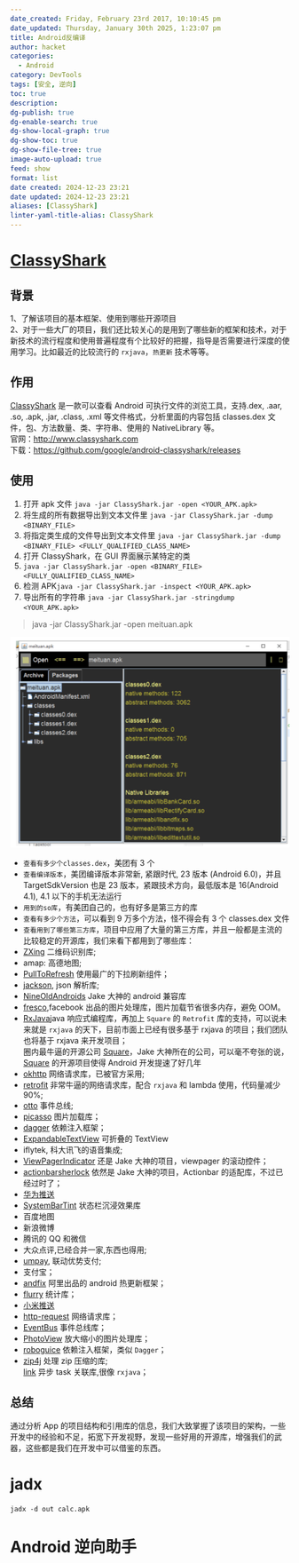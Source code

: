 ```yaml
---
date_created: Friday, February 23rd 2017, 10:10:45 pm
date_updated: Thursday, January 30th 2025, 1:23:07 pm
title: Android反编译
author: hacket
categories:
  - Android
category: DevTools
tags: [安全, 逆向]
toc: true
description: 
dg-publish: true
dg-enable-search: true
dg-show-local-graph: true
dg-show-toc: true
dg-show-file-tree: true
image-auto-upload: true
feed: show
format: list
date created: 2024-12-23 23:21
date updated: 2024-12-23 23:21
aliases: [ClassyShark]
linter-yaml-title-alias: ClassyShark
---
```


# [ClassyShark](http://w4lle.github.io/2016/02/15/ClassyShark%E2%80%94%E2%80%94%E5%88%86%E6%9E%90apk%E5%88%A9%E5%99%A8/#comments)

## 背景

1、了解该项目的基本框架、使用到哪些开源项目<br />2、对于一些大厂的项目，我们还比较关心的是用到了哪些新的框架和技术，对于新技术的流行程度和使用普遍程度有个比较好的把握，指导是否需要进行深度的使用学习。比如最近的比较流行的 `rxjava`，`热更新` 技术等等。

## 作用

[ClassyShark](https://github.com/google/android-classyshark) 是一款可以查看 Android 可执行文件的浏览工具，支持.dex, .aar, .so, .apk, .jar, .class, .xml 等文件格式，分析里面的内容包括 classes.dex 文件，包、方法数量、类、字符串、使用的 NativeLibrary 等。<br />官网：<http://www.classyshark.com><br />下载：<https://github.com/google/android-classyshark/releases>

## 使用

1. 打开 apk 文件 `java -jar ClassyShark.jar -open <YOUR_APK.apk>`
2. 将生成的所有数据导出到文本文件里 `java -jar ClassyShark.jar -dump <BINARY_FILE>`
3. 将指定类生成的文件导出到文本文件里 `java -jar ClassyShark.jar -dump <BINARY_FILE> <FULLY_QUALIFIED_CLASS_NAME>`
4. 打开 ClassyShark，在 GUI 界面展示某特定的类
5. `java -jar ClassyShark.jar -open <BINARY_FILE> <FULLY_QUALIFIED_CLASS_NAME>`
6. 检测 APK`java -jar ClassyShark.jar -inspect <YOUR_APK.apk>`
7. 导出所有的字符串 `java -jar ClassyShark.jar -stringdump <YOUR_APK.apk>`

> java -jar ClassyShark.jar -open meituan.apk

![sdctv](https://raw.githubusercontent.com/hacket/ObsidianOSS/master/obsidian/sdctv.png)

- `查看有多少个classes.dex`，美团有 3 个
- `查看编译版本`，美团编译版本非常新, 紧跟时代, 23 版本 (Android 6.0)，并且 TargetSdkVersion 也是 23 版本，紧跟技术方向，最低版本是 16(Android 4.1), 4.1 以下的手机无法运行
- `用到的so库`，有美团自己的，也有好多是第三方的库
- `查看有多少个方法`，可以看到 9 万多个方法，怪不得会有 3 个 classes.dex 文件
- `查看用到了哪些第三方库`，项目中应用了大量的第三方库，并且一般都是主流的比较稳定的开源库，我们来看下都用到了哪些库：
- [ZXing](https://github.com/zxing/zxing) 二维码识别库;
- amap: 高德地图;
- [PullToRefresh](https://github.com/chrisbanes/Android-PullToRefresh) 使用最广的下拉刷新组件；
- [jackson](https://github.com/FasterXML/jackson-dataformat-smile), json 解析库;
- [NineOldAndroids](https://github.com/JakeWharton/NineOldAndroids) Jake 大神的 android 兼容库
- [fresco](https://github.com/facebook/fresco),facebook 出品的图片处理库，图片加载节省很多内存，避免 OOM。
- [RxJava](https://github.com/ReactiveX/RxJava)java 响应式编程库，再加上 `Square` 的 `Retrofit` 库的支持，可以说未来就是 `rxjava` 的天下，目前市面上已经有很多基于 rxjava 的项目；我们团队也将基于 rxjava 来开发项目；<br />圈内最牛逼的开源公司 [Square](https://github.com/square)，Jake 大神所在的公司，可以毫不夸张的说，[Square](https://github.com/square) 的开源项目使得 Android 开发提速了好几年
- [okhttp](https://github.com/square/okhttp) 网络请求库，已被官方采用;
- [retrofit](https://github.com/square/retrofit) 非常牛逼的网络请求库，配合 `rxjava` 和 lambda 使用，代码量减少 90%;
- [otto](https://github.com/square/otto) 事件总线;
- [picasso](https://github.com/square/picasso) 图片加载库；
- [dagger](https://github.com/square/dagger) 依赖注入框架；
- [ExpandableTextView](https://github.com/Manabu-GT/ExpandableTextView) 可折叠的 TextView
- iflytek, 科大讯飞的语音集成;
- [ViewPagerIndicator](https://github.com/JakeWharton/ViewPagerIndicator) 还是 Jake 大神的项目，viewpager 的滚动控件；
- [actionbarsherlock](http://actionbarsherlock.com/) 依然是 Jake 大神的项目，Actionbar 的适配库，不过已经过时了；
- [华为推送](http://developer.huawei.com/push)
- [SystemBarTint](https://github.com/jgilfelt/SystemBarTint) 状态栏沉浸效果库
- 百度地图
- 新浪微博
- 腾讯的 QQ 和微信
- 大众点评,已经合并一家,东西也得用;
- [umpay](http://www.umpay.com/umpay_cms/), 联动优势支付;
- 支付宝；
- [andfix](https://github.com/alibaba/AndFix) 阿里出品的 android 热更新框架；
- [flurry](http://www.flurry.com/) 统计库；
- [小米推送](http://dev.xiaomi.com/doc/?page_id=1670)
- [http-request](https://github.com/kevinsawicki/http-request) 网络请求库；
- [EventBus](https://github.com/greenrobot/EventBus) 事件总线库；
- [PhotoView](https://github.com/chrisbanes/PhotoView) 放大缩小的图片处理库；
- [roboguice](https://github.com/roboguice/roboguice) 依赖注入框架，类似 `Dagger`；
- [zip4j](http://www.lingala.net/zip4j/) 处理 zip 压缩的库;<br />[link](https://github.com/BoltsFramework/Bolts-Android) 异步 task 关联库,很像 `rxjava`；

## 总结

通过分析 App 的项目结构和引用库的信息，我们大致掌握了该项目的架构，一些开发中的经验和不足，拓宽下开发视野，发现一些好用的开源库，增强我们的武器，这些都是我们在开发中可以借鉴的东西。

# jadx

```
jadx -d out calc.apk
```

# Android 逆向助手
